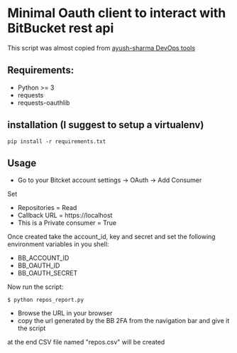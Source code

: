 # Minimal Oauth client to interact with BitBucket rest api

This script was almost copied from [ayush-sharma DevOps tools](https://github.com/ayush-sharma/infra_helpers)

## Requirements:

 - Python >= 3 
 - requests 
 - requests-oauthlib

## installation (I suggest to setup a virtualenv)

```
pip install -r requirements.txt 
```

## Usage

 - Go to your Bitcket account settings -> OAuth -> Add Consumer 

Set 

 - Repositories = Read
 - Callback URL = https://localhost 
 - This is a Private consumer = True

Once created take the account_id, key and secret and set the following environment variables in you shell:

 - BB_ACCOUNT_ID
 - BB_OAUTH_ID
 - BB_OAUTH_SECRET

Now run the script: 

	$ python repos_report.py 

 - Browse the URL in your browser
 - copy the url generated by the BB 2FA from the navigation bar and give it the script


at the end CSV file named "repos.csv" will be created  
